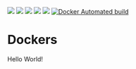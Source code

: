 ![](https://github.com/unchartedsky/dockers/workflows/dante-telegram/badge.svg)
![](https://github.com/unchartedsky/dockers/workflows/fulltextrss-base/badge.svg)
![](https://github.com/unchartedsky/dockers/workflows/ikev2-vpn-server/badge.svg)
![](https://github.com/unchartedsky/dockers/workflows/mysql/badge.svg)
![](https://github.com/unchartedsky/dockers/workflows/secret-sync-operator/badge.svg)
[![Docker Automated build](https://img.shields.io/docker/automated/jrottenberg/ffmpeg.svg)](https://hub.docker.com/r/unchartedsky/dockers/)


# Dockers

Hello World!